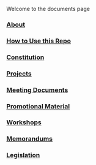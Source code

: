 Welcome to the documents page

### [About](about.md)

### [How to Use this Repo](howto.md)

### [Constitution](constitution/index.md)

### [Projects](projects/projects.md)

### [Meeting Documents](meetings/meetings.md)

### [Promotional Material](pr/pr.md)

### [Workshops](workshops/index.md)

### [Memorandums](memorandums/memos.md)

### [Legislation](legislation/legislation.md)